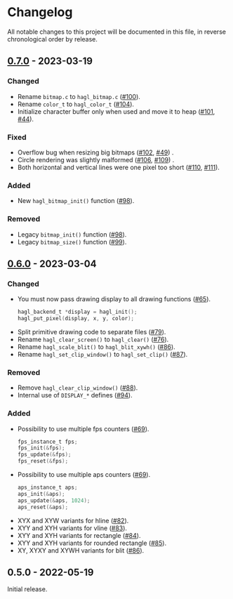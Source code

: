 # Changelog

All notable changes to this project will be documented in this file, in reverse chronological order by release.

## [0.7.0](https://github.com/tuupola/hagl/compare/0.6.0...0.7.0) - 2023-03-19

### Changed
- Rename `bitmap.c` to `hagl_bitmap.c` ([#100](https://github.com/tuupola/hagl/pull/100)).
- Rename `color_t` to `hagl_color_t` ([#104](https://github.com/tuupola/hagl/pull/104)).
- Initialize character buffer only when used and move it to heap ([#101](https://github.com/tuupola/hagl/pull/101), [#44](https://github.com/tuupola/hagl/issues/44)).

### Fixed
- Overflow bug when resizing big bitmaps ([#102](https://github.com/tuupola/hagl/pull/102), [#49](https://github.com/tuupola/hagl/issues/49)) .
- Circle rendering was slightly malformed ([#106](https://github.com/tuupola/hagl/pull/106), [#109](https://github.com/tuupola/hagl/pull/109)) .
- Both horizontal and vertical lines were one pixel too short ([#110](https://github.com/tuupola/hagl/pull/110), [#111](https://github.com/tuupola/hagl/pull/111)).

### Added
- New `hagl_bitmap_init()` function ([#98](https://github.com/tuupola/hagl/pull/98)).

### Removed
- Legacy `bitmap_init()` function ([#98](https://github.com/tuupola/hagl/pull/98)).
- Legacy `bitmap_size()` function ([#99](https://github.com/tuupola/hagl/pull/99)).


## [0.6.0](https://github.com/tuupola/hagl/compare/0.5.0...0.6.0) - 2023-03-04

### Changed
- You must now pass drawing display to all drawing functions ([#65](https://github.com/tuupola/hagl/pull/65)).
    ```c
    hagl_backend_t *display = hagl_init();
    hagl_put_pixel(display, x, y, color);
- Split primitive drawing code to separate files ([#79](https://github.com/tuupola/hagl/pull/79)).
- Rename `hagl_clear_screen()` to `hagl_clear()` ([#76](https://github.com/tuupola/hagl/pull/76)).
- Rename `hagl_scale_blit()` to `hagl_blit_xywh()` ([#86](https://github.com/tuupola/hagl/pull/86)).
- Rename `hagl_set_clip_window()` to `hagl_set_clip()` ([#87](https://github.com/tuupola/hagl/pull/87)).

### Removed

- Remove `hagl_clear_clip_window()` ([#88](https://github.com/tuupola/hagl/pull/88)).
- Internal use of `DISPLAY_*` defines ([#94](https://github.com/tuupola/hagl/pull/94)).


### Added
- Possibility to use multiple fps counters ([#69](https://github.com/tuupola/hagl/pull/69)).
    ```c
    fps_instance_t fps;
    fps_init(&fps);
    fps_update(&fps);
    fps_reset(&fps);
    ```
- Possibility to use multiple aps counters ([#69](https://github.com/tuupola/hagl/pull/70)).
    ```c
    aps_instance_t aps;
    aps_init(&aps);
    aps_update(&aps, 1024);
    aps_reset(&aps);
    ```
- XYX and XYW variants for hline ([#82](https://github.com/tuupola/hagl/pull/82)).
- XYY and XYH variants for vline ([#83](https://github.com/tuupola/hagl/pull/83)).
- XYY and XYH variants for rectangle ([#84](https://github.com/tuupola/hagl/pull/84)).
- XYY and XYH variants for rounded rectangle ([#85](https://github.com/tuupola/hagl/pull/85)).
- XY, XYXY and XYWH variants for blit ([#86](https://github.com/tuupola/hagl/pull/86)).


## 0.5.0 - 2022-05-19

Initial release.
